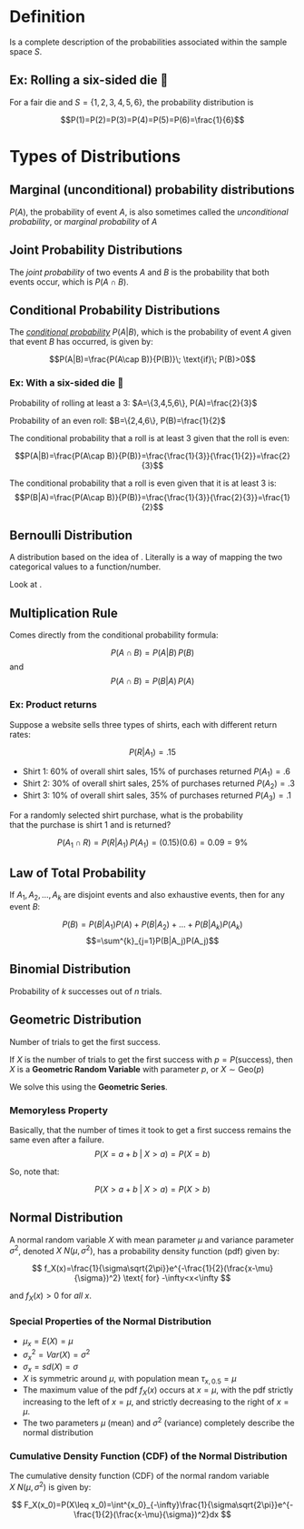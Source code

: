 
# Definition

Is a complete description of the probabilities associated within the sample space $S$. 

## Ex: Rolling a six-sided die 🎲

For a fair die and $S=\{1,2,3,4,5,6\}$, the probability distribution is 

$$P(1)=P(2)=P(3)=P(4)=P(5)=P(6)=\frac{1}{6}$$

# Types of Distributions

## Marginal (unconditional) probability distributions

$P(A)$, the probability of event $A$, is also sometimes called the *unconditional probability*, or *marginal probability* of $A$

## Joint Probability Distributions

The *joint probability* of two events $A$ and $B$ is the probability that both events occur, which is $P(A\cap B)$.

## Conditional Probability Distributions

The *[conditional probability](Conditional%20Probability.md)* $P(A|B)$, which is the probability of event $A$ given that event $B$ has occurred, is given by:

$$P(A|B)=\frac{P(A\cap B)}{P(B)}\; \text{if}\; P(B)>0$$

### Ex: With a six-sided die 🎲

Probability of rolling at least a $3$: $A=\{3,4,5,6\}, P(A)=\frac{2}{3}$

Probability of an even roll: $B=\{2,4,6\}, P(B)=\frac{1}{2}$

The conditional probability that a roll is at least $3$ given that the roll is even:

$$P(A|B)=\frac{P(A\cap B)}{P(B)}=\frac{\frac{1}{3}}{\frac{1}{2}}=\frac{2}{3}$$

The conditional probability that a roll is even given that it is at least 3 is:
$$P(B|A)=\frac{P(A\cap B)}{P(B)}=\frac{\frac{1}{3}}{\frac{2}{3}}=\frac{1}{2}$$

## Bernoulli Distribution

A distribution based on the idea of [](Variables.md#Binary%20Variables%20(Bernoulli%20Variables)|Binary/Bernoulli%20Variables). Literally is a way of mapping the two categorical values to a function/number.

Look at [](Variables.md#Coding%20categorical%20variables%20(indicator%20variables)|Coding%20categorical%20variables).

## Multiplication Rule

Comes directly from the conditional probability formula:

$$
P(A\cap B)=P(A|B)\,P(B)$$
and
$$P(A\cap B)=P(B|A)\,P(A)$$



### Ex: Product returns

Suppose a website sells three types of shirts, each with different return rates:


$$P(R|A_1)=.15$$
- Shirt 1: 60% of overall shirt sales, 15% of purchases returned  $P(A_1)=.6$
- Shirt 2: 30% of overall shirt sales, 25% of purchases returned $P(A_2)=.3$
- Shirt 3: 10% of overall shirt sales, 35% of purchases returned $P(A_3)=.1$

For a randomly selected shirt purchase, what is the probability  
that the purchase is shirt 1 and is returned?

$$P(A_1\cap R)=P(R|A_1)\,P(A_1)=(0.15)(0.6)=0.09=9\%$$

## Law of Total Probability

If $A_1, A_2, \ldots, A_k$ are disjoint events and also exhaustive events, then for any event $B$:

$$P(B)=P(B|A_1)P(A)+P(B|A_2)+\ldots+P(B|A_k)P(A_k)$$
$$=\sum^{k}_{j=1}P(B|A_j)P(A_j)$$
## Binomial Distribution

Probability of $k$ successes out of $n$ trials.

## Geometric Distribution

Number of trials to get the first success.

If $X$ is the number of trials to get the first success with $p = P(\text{success})$, then $X$ is a **Geometric Random Variable** with parameter $p$, or $X\sim \text{Geo}(p)$ 

We solve this using the **Geometric Series**.

### Memoryless Property

Basically, that the number of times it took to get a first success remains the same even after a failure. 
$$
P(X=a+b\;| \;X > a)=P(X=b)
$$

So, note that:

$$
P(X > a + b \; | \; X > a) = P(X > b)
$$

## Normal Distribution

A normal random variable $X$ with mean parameter $\mu$ and variance parameter $\sigma^2$, denoted $X~N(\mu,\sigma^2)$, has a probability density function (pdf) given by:

$$
f_X(x)=\frac{1}{\sigma\sqrt{2\pi}}e^{-\frac{1}{2}(\frac{x-\mu}{\sigma})^2} \text{ for} -\infty<x<\infty
$$

and $f_X(x) > 0$ for *all* $x$.

### Special Properties of the Normal Distribution

- $\mu_x=E(X)=\mu$
- $\sigma_x^2=Var(X)=\sigma^2$
- $\sigma_x=sd(X)=\sigma$
- $X$ is symmetric around $\mu$, with population mean $\tau_{x,0.5}=\mu$
- The maximum value of the pdf $f_X(x)$ occurs at $x=\mu$, with the pdf strictly increasing to the left of $x=\mu$, and strictly decreasing to the right of $x=\mu$.
- The two parameters $\mu$ (mean) and $\sigma^2$ (variance) completely describe the normal distribution

### Cumulative Density Function (CDF) of the Normal Distribution

The cumulative density function (CDF) of the normal random variable $X~N(\mu, \sigma^2)$ is given by:

$$
F_X(x_0)=P(X\leq x_0)=\int^{x_0}_{-\infty}\frac{1}{\sigma\sqrt{2\pi}}e^{-\frac{1}{2}(\frac{x-\mu}{\sigma})^2}dx
$$
